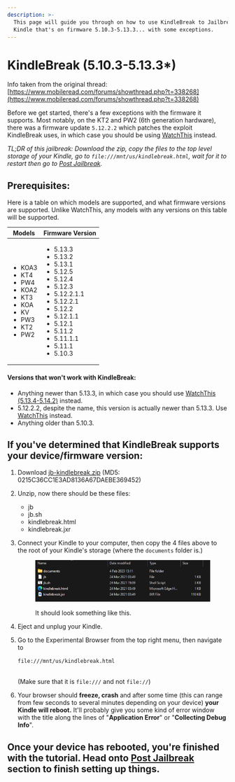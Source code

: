 ```yaml
---
description: >-
  This page will guide you through on how to use KindleBreak to Jailbreak your
  Kindle that's on firmware 5.10.3-5.13.3... with some exceptions.
---
```


# KindleBreak (5.10.3-5.13.3\*)

Info taken from the original thread: [https://www.mobileread.com/forums/showthread.php?t=338268](https://www.mobileread.com/forums/showthread.php?t=338268)

Before we get started, there's a few exceptions with the firmware it supports. Most notably, on the KT2 and PW2 (6th generation hardware), there was a firmware update `5.12.2.2` which patches the exploit KindleBreak uses, in which case you should be using [WatchThis](watchthis-5.12.2.2-5.13.4-5.14.2.md) instead.

_TL;DR of this jailbreak: Download the zip, copy the files to the top level storage of your Kindle, go to `file:///mnt/us/kindlebreak.html`, wait for it to restart then go to_ [_Post Jailbreak_](broken-reference)_._



## Prerequisites:

Here is a table on which models are supported, and what firmware versions are supported. Unlike WatchThis, any models with any versions on this table will be supported.

| Models                                                                                                                             | Firmware Version                                                                                                                                                                                                                                     |
| ---------------------------------------------------------------------------------------------------------------------------------- | ---------------------------------------------------------------------------------------------------------------------------------------------------------------------------------------------------------------------------------------------------- |
| <ul><li>KOA3</li><li>KT4</li><li>PW4</li><li>KOA2</li><li>KT3</li><li>KOA</li><li>KV</li><li>PW3</li><li>KT2</li><li>PW2</li></ul> | <ul><li>5.13.3</li><li>5.13.2</li><li>5.13.1</li><li>5.12.5</li><li>5.12.4</li><li>5.12.3</li><li>5.12.2.1.1</li><li>5.12.2.1</li><li>5.12.2</li><li>5.12.1.1</li><li>5.12.1</li><li>5.11.2</li><li>5.11.1.1</li><li>5.11.1</li><li>5.10.3</li></ul> |

#### Versions that won't work with KindleBreak:

* Anything newer than 5.13.3, in which case you should use [WatchThis (5.13.4-5.14.2)](watchthis-5.12.2.2-5.13.4-5.14.2.md) instead.
* 5.12.2.2, despite the name, this version is actually newer than 5.13.3. Use [WatchThis](watchthis-5.12.2.2-5.13.4-5.14.2.md) instead.
* Anything older than 5.10.3.



## If you've determined that KindleBreak supports your device/firmware version:

1. Download [jb-kindlebreak.zip](https://storage.gra.cloud.ovh.net/v1/AUTH\_2ac4bfee353948ec8ea7fd1710574097/mr-public/Touch/jb-kindlebreak.zip) (MD5: 0215C36CC1E3AD8136A67DAEBE369452)
2. Unzip, now there should be these files:
   * jb
   * jb.sh
   * kindlebreak.html
   * kindlebreak.jxr
3.  Connect your Kindle to your computer, then copy the 4 files above to the root of your Kindle's storage (where the `documents` folder is.)

    <figure><img src="../.gitbook/assets/image (2).png" alt=""><figcaption><p>It should look something like this.</p></figcaption></figure>
4. Eject and unplug your Kindle.
5.  Go to the Experimental Browser from the top right menu, then navigate to&#x20;

    ```
    file:///mnt/us/kindlebreak.html
    ```

    \
    (Make sure that it is `file:///` and not `file://`)
6. Your browser should **freeze, crash** and after some time (this can range from few seconds to several minutes depending on your device) **your Kindle will reboot.** It'll probably give you some kind of error window with the title along the lines of "**Application Error**" or "**Collecting Debug Info**".

## Once your device has rebooted, you're finished with the tutorial. Head onto [Post Jailbreak](broken-reference) section to finish setting up things.

